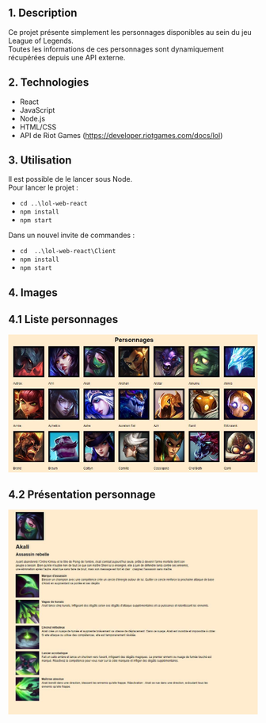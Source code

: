 ## 1. Description  

Ce projet présente simplement les personnages disponibles au sein du jeu League of Legends.  
Toutes les informations de ces personnages sont dynamiquement récupérées depuis une API externe.  

## 2. Technologies
- React
- JavaScript
- Node.js
- HTML/CSS
- API de Riot Games (https://developer.riotgames.com/docs/lol)

## 3. Utilisation  
Il est possible de le lancer sous Node.  
Pour lancer le projet :  
  - `cd ..\lol-web-react` 
  - `npm install`
  - `npm start`
 
 Dans un nouvel invite de commandes : 
  - `cd  ..\lol-web-react\Client`
  - `npm install`
  - `npm start`

## 4. Images  


## 4.1 Liste personnages    
![Liste personnages](Content/Images/Liste_personnages.JPG)  

## 4.2 Présentation personnage  
![Presentation personnage](Content/Images/Presentation_personnage.JPG)  
